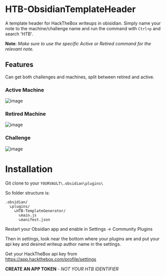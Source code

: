 # HTB-ObsidianTemplateHeader

A template header for HackTheBox writeups in obisidian. Simply name your note to the machine/challenge name and run the command with `Ctrl+p` and search 'HTB'.

**Note**: _Make sure to use the specific Active or Retired command for the relevant note._

## Features

Can get both challenges and machines, split between retired and active.

### Active Machine
![image](https://github.com/user-attachments/assets/86ab13cd-5c7e-47a1-9892-f3a3feec20dc)

### Retired Machine
![image](https://github.com/user-attachments/assets/4d78a535-6718-4b20-8b7a-251a4a8037df)

### Challenge
![image](https://github.com/user-attachments/assets/6aa27ba8-e70d-40a1-b3d0-73fde317698b)


# Installation

Git clone to your `YOURVAULT\.obsidian\plugins\`

So folder structure is:

```
.obsidian/
  ↳plugins/
    ↳HTB-TemplateGenerator/
      ↳main.js
      ↳manifest.json
```

Restart your Obsidian app and enable in Settings -> Community Plugins

Then in settings, look near the bottom where your plugins are and put your api key and desired writeup author name in the settings.

Get your HackTheBox api key from https://app.hackthebox.com/profile/settings 

**CREATE AN APP TOKEN** - _NOT YOUR HTB IDENTIFIER_

